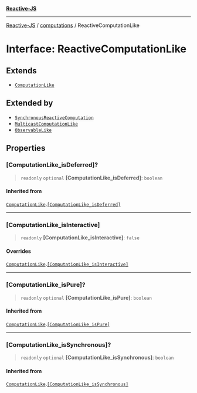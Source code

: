 [**Reactive-JS**](../../README.md)

***

[Reactive-JS](../../README.md) / [computations](../README.md) / ReactiveComputationLike

# Interface: ReactiveComputationLike

## Extends

- [`ComputationLike`](ComputationLike.md)

## Extended by

- [`SynchronousReactiveComputation`](SynchronousReactiveComputation.md)
- [`MulticastComputationLike`](MulticastComputationLike.md)
- [`ObservableLike`](../../concurrent/interfaces/ObservableLike.md)

## Properties

### \[ComputationLike\_isDeferred\]?

> `readonly` `optional` **\[ComputationLike\_isDeferred\]**: `boolean`

#### Inherited from

[`ComputationLike`](ComputationLike.md).[`[ComputationLike_isDeferred]`](ComputationLike.md#computationlike_isdeferred)

***

### \[ComputationLike\_isInteractive\]

> `readonly` **\[ComputationLike\_isInteractive\]**: `false`

#### Overrides

[`ComputationLike`](ComputationLike.md).[`[ComputationLike_isInteractive]`](ComputationLike.md#computationlike_isinteractive)

***

### \[ComputationLike\_isPure\]?

> `readonly` `optional` **\[ComputationLike\_isPure\]**: `boolean`

#### Inherited from

[`ComputationLike`](ComputationLike.md).[`[ComputationLike_isPure]`](ComputationLike.md#computationlike_ispure)

***

### \[ComputationLike\_isSynchronous\]?

> `readonly` `optional` **\[ComputationLike\_isSynchronous\]**: `boolean`

#### Inherited from

[`ComputationLike`](ComputationLike.md).[`[ComputationLike_isSynchronous]`](ComputationLike.md#computationlike_issynchronous)
